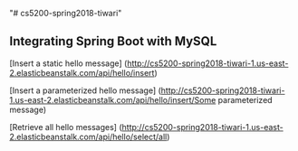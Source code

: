 "# cs5200-spring2018-tiwari" 

## Integrating Spring Boot with MySQL

[Insert a static hello message] (http://cs5200-spring2018-tiwari-1.us-east-2.elasticbeanstalk.com/api/hello/insert)

[Insert a parameterized hello message] (http://cs5200-spring2018-tiwari-1.us-east-2.elasticbeanstalk.com/api/hello/insert/Some parameterized message)

[Retrieve all hello messages] (http://cs5200-spring2018-tiwari-1.us-east-2.elasticbeanstalk.com/api/hello/select/all)